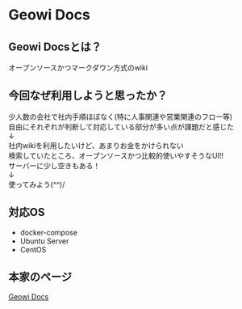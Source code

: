 # Geowi Docs
## Geowi Docsとは？
オープンソースかつマークダウン方式のwiki

## 今回なぜ利用しようと思ったか？
少人数の会社で社内手順ほぼなく(特に人事関連や営業関連のフロー等)  
自由にそれぞれが判断して対応している部分が多い点が課題だと感じた  
↓  
社内wikiを利用したいけど、あまりお金をかけられない  
検索していたところ、オープンソースかつ比較的使いやすそうなUI!!  
サーバーに少し空きもある！  
↓  
使ってみよう(^^)/   
 
 
 
## 対応OS
- docker-compose
- Ubuntu Server
- CentOS

## 本家のページ
[Geowi Docs](https://docs.growi.org/ja/)  


